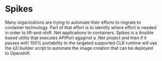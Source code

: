 # Spikes
Many organizations are trying to automate their efforts to migrate to container technology. Part of that effort is to identify where effort is needed in order to lift-and-shift .Net applications to containers.  Spikes is a Ansible based utility that executes APIPort agaginst a .Net project and then if it passes with 100% portability to the targeted supported CLR runtime will use the s2i builder script to automate the image creation that can be deployed to Openshift.



